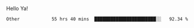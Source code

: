Hello Ya!

<!--START_SECTION:waka-->

```text
Other            55 hrs 40 mins  ███████████████████████░░   92.34 %
```

<!--END_SECTION:waka-->

